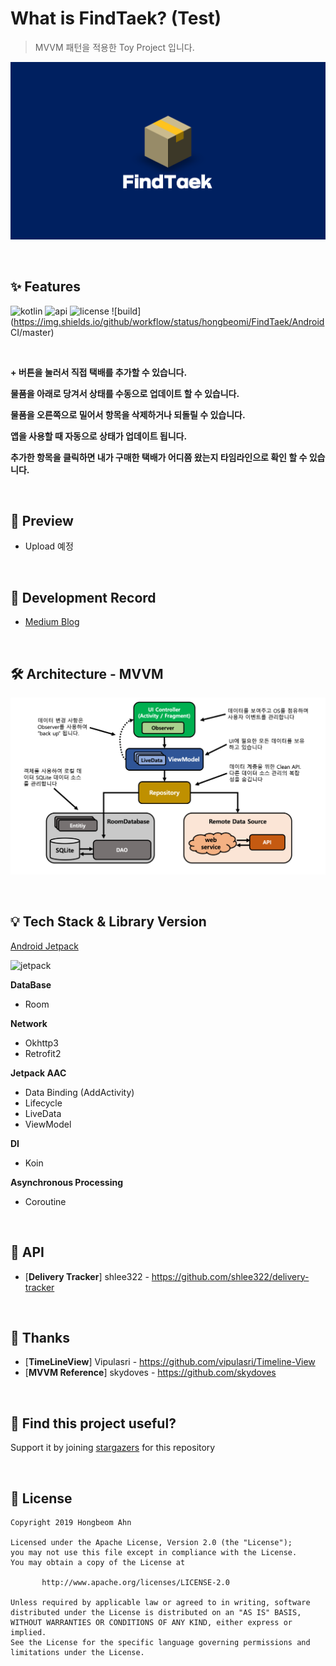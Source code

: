 # What is FindTaek? (Test)

> MVVM 패턴을 적용한 Toy Project 입니다.

![image](https://github.com/hongbeomi/FindTaek/blob/master/Demo%26Picture/image.png)

<br>

## ✨ Features

![kotlin](https://img.shields.io/badge/kotlin-black?logo=kotlin) ![api](https://img.shields.io/badge/API-19%2B-green) ![license](https://img.shields.io/github/license/hongbeomi/FindTaek?color=blue) ![build](https://img.shields.io/github/workflow/status/hongbeomi/FindTaek/Android CI/master)

<br>

**+ 버튼을 눌러서 직접 택배를 추가할 수 있습니다.**

**물품을 아래로 당겨서 상태를 수동으로 업데이트 할 수 있습니다.**

**물품을 오른쪽으로 밀어서 항목을 삭제하거나 되돌릴 수 있습니다.**

**앱을 사용할 때 자동으로 상태가 업데이트 됩니다.**

**추가한 항목을 클릭하면 내가 구매한 택배가 어디쯤 왔는지 타임라인으로 확인 할 수 있습니다.**

<br>

## 📱 Preview

- Upload 예정

<br>

## 📝 Development Record

- [Medium Blog](https://medium.com/@hongbeomi/findtaek-app-개발기-1-4223daf676bf)

<br>

## 🛠  Architecture - MVVM

![mvvm](https://github.com/hongbeomi/FindTaek/blob/master/Demo%26Picture/mvvm.png)

<br>

## 💡 Tech Stack & Library Version

[Android Jetpack](https://android-developers.googleblog.com/2018/05/use-android-jetpack-to-accelerate-your.html?utm_source=feedburner&utm_medium=feed&utm_campaign=Feed%3A+blogspot%2FhsDu+%28Android+Developers+Blog%29)

![jetpack](https://1.bp.blogspot.com/-dwL58chu7wo/WvD1RrHln3I/AAAAAAAAFUg/cRTc0IZga_wMPTWr3CI53IZ5BwtnZMeYACLcBGAs/s1600/Screen%2BShot%2B2018-05-05%2Bat%2B11.49.30%2BAMimage1.png)

**DataBase**

- Room

**Network**

- Okhttp3
- Retrofit2

**Jetpack AAC**

- Data Binding (AddActivity)
- Lifecycle
- LiveData
- ViewModel

**DI**

- Koin

**Asynchronous Processing**

- Coroutine

<br>

## 🔋 API

- [**Delivery Tracker**] shlee322 - https://github.com/shlee322/delivery-tracker 

<br>

## 🙌 Thanks

- [**TimeLineView**] Vipulasri - https://github.com/vipulasri/Timeline-View
- [**MVVM Reference**] skydoves - https://github.com/skydoves

<br>

## 🌟 Find this project useful? 

Support it by joining [stargazers](https://github.com/hongbeomi/FindTaek/stargazers) for this repository

<br>

## 📝 License

```
Copyright 2019 Hongbeom Ahn

Licensed under the Apache License, Version 2.0 (the "License");
you may not use this file except in compliance with the License.
You may obtain a copy of the License at

       http://www.apache.org/licenses/LICENSE-2.0

Unless required by applicable law or agreed to in writing, software
distributed under the License is distributed on an "AS IS" BASIS,
WITHOUT WARRANTIES OR CONDITIONS OF ANY KIND, either express or implied.
See the License for the specific language governing permissions and
limitations under the License.
```